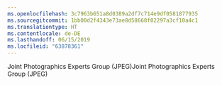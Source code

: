 ```yaml
---
ms.openlocfilehash: 3c7963b651a8d0389a2df7c714e9df0581877935
ms.sourcegitcommit: 1bb00d2f4343e73ae8d58668f02297a3cf10a4c1
ms.translationtype: HT
ms.contentlocale: de-DE
ms.lasthandoff: 06/15/2019
ms.locfileid: "63878361"
---
```

<span data-ttu-id="32e01-101">Joint Photographics Experts Group (JPEG)</span><span class="sxs-lookup"><span data-stu-id="32e01-101">Joint Photographics Experts Group (JPEG)</span></span>